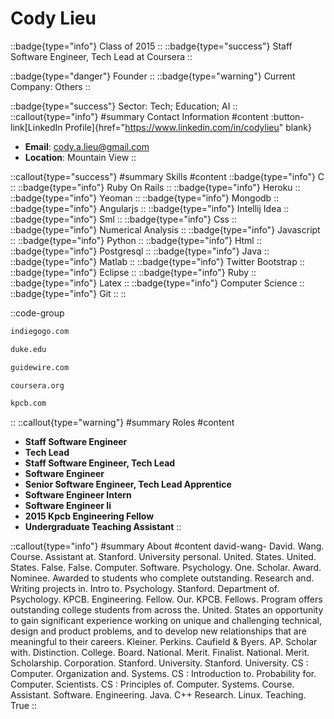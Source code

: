 # Cody Lieu
::badge{type="info"}
Class of 2015
::
::badge{type="success"}
Staff Software Engineer, Tech Lead at Coursera
::

::badge{type="danger"}
Founder
::
::badge{type="warning"}
Current Company: Others
::

::badge{type="success"}
Sector: Tech; Education; AI
::
::callout{type="info"}
#summary
Contact Information
#content
:button-link[LinkedIn Profile]{href="https://www.linkedin.com/in/codylieu" blank}
- **Email**: cody.a.lieu@gmail.com
- **Location**: Mountain View
::

::callout{type="success"}
#summary
Skills
#content
::badge{type="info"}
C
::
::badge{type="info"}
Ruby On Rails
::
::badge{type="info"}
Heroku
::
::badge{type="info"}
Yeoman
::
::badge{type="info"}
Mongodb
::
::badge{type="info"}
Angularjs
::
::badge{type="info"}
Intellij Idea
::
::badge{type="info"}
Sml
::
::badge{type="info"}
Css
::
::badge{type="info"}
Numerical Analysis
::
::badge{type="info"}
Javascript
::
::badge{type="info"}
Python
::
::badge{type="info"}
Html
::
::badge{type="info"}
Postgresql
::
::badge{type="info"}
Java
::
::badge{type="info"}
Matlab
::
::badge{type="info"}
Twitter Bootstrap
::
::badge{type="info"}
Eclipse
::
::badge{type="info"}
Ruby
::
::badge{type="info"}
Latex
::
::badge{type="info"}
Computer Science
::
::badge{type="info"}
Git
::
::

::code-group
```bash [Indiegogo]
indiegogo.com
```
```bash [Duke University]
duke.edu
```
```bash [Guidewire Software]
guidewire.com
```
```bash [Coursera]
coursera.org
```
```bash [Kleiner Perkins Caufield & Byers]
kpcb.com
```
::
::callout{type="warning"}
#summary
Roles
#content
- **Staff Software Engineer**
- **Tech Lead**
- **Staff Software Engineer, Tech Lead**
- **Software Engineer**
- **Senior Software Engineer, Tech Lead Apprentice**
- **Software Engineer Intern**
- **Software Engineer Ii**
- **2015 Kpcb Engineering Fellow**
- **Undergraduate Teaching Assistant**
::

::callout{type="info"}
#summary
About
#content
david-wang- David. Wang. Course. Assistant at. Stanford. University personal. United. States. United. States. False. False. Computer. Software. Psychology. One. Scholar. Award. Nominee. Awarded to students who complete outstanding. Research and. Writing projects in. Intro to. Psychology. Stanford. Department of. Psychology. KPCB. Engineering. Fellow. Our. KPCB. Fellows. Program offers outstanding college students from across the. United. States an opportunity to gain significant experience working on unique and challenging technical, design and product problems, and to develop new relationships that are meaningful to their careers. Kleiner. Perkins. Caufield & Byers. AP. Scholar with. Distinction. College. Board. National. Merit. Finalist. National. Merit. Scholarship. Corporation. Stanford. University. Stanford. University. CS : Computer. Organization and. Systems. CS : Introduction to. Probability for. Computer. Scientists. CS : Principles of. Computer. Systems. Course. Assistant. Software. Engineering. Java. C++ Research. Linux. Teaching. True
::
